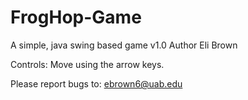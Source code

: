 # FrogHop-Game
A simple, java swing based game
v1.0 Author Eli Brown

Controls: Move using the arrow keys.

Please report bugs to: ebrown6@uab.edu